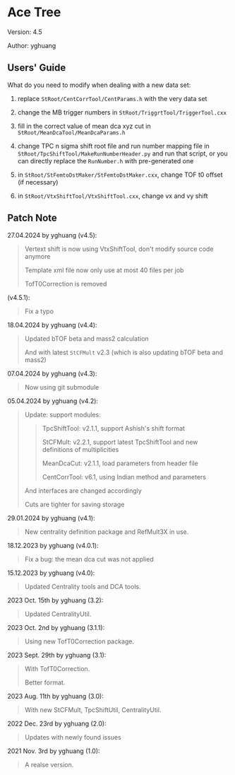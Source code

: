 # Ace Tree

Version: 4.5

Author: yghuang

## Users' Guide

What do you need to modify when dealing with a new data set:

1. replace `StRoot/CentCorrTool/CentParams.h` with the very data set

2. change the MB trigger numbers in `StRoot/TriggrtTool/TriggerTool.cxx`

3. fill in the correct value of mean dca xyz cut in `StRoot/MeanDcaTool/MeanDcaParams.h`

4. change TPC n sigma shift root file and run number mapping file in `StRoot/TpcShiftTool/MakeRunNumberHeader.py` and run that script, or you can directly replace the `RunNumber.h` with pre-generated one

5. in `StRoot/StFemtoDstMaker/StFemtoDstMaker.cxx`, change TOF t0 offset (if necessary)

6. in `StRoot/VtxShiftTool/VtxShiftTool.cxx`, change vx and vy shift

## Patch Note

27.04.2024 by yghuang (v4.5):

> Vertext shift is now using VtxShiftTool, don't modify source code anymore
>
> Template xml file now only use at most 40 files per job
>
> TofT0Correction is removed

(v4.5.1):

> Fix a typo

18.04.2024 by yghuang (v4.4):

> Updated bTOF beta and mass2 calculation
>
> And with latest `StCFMult` v2.3 (which is also updating bTOF beta and mass2)

07.04.2024 by yghuang (v4.3):

> Now using git submodule

05.04.2024 by yghuang (v4.2):

> Update: support modules:
>
>> TpcShiftTool: v2.1.1, support Ashish's shift format
>>
>> StCFMult: v2.2.1, support latest TpcShiftTool and new definitions of multiplicities
>>
>> MeanDcaCut: v2.1.1, load parameters from header file
>>
>> CentCorrTool: v6.1, using Indian method and parameters
>>
> And interfaces are changed accordingly
>
> Cuts are tighter for saving storage

29.01.2024 by yghuang (v4.1):

> New centrality definition package and RefMult3X in use.

18.12.2023 by yghuang (v4.0.1):

> Fix a bug: the mean dca cut was not applied

15.12.2023 by yghuang (v4.0):

> Updated Centrality tools and DCA tools.

2023 Oct. 15th by yghuang (3.2):

> Updated CentralityUtil.

2023 Oct. 2nd by yghuang (3.1.1):

> Using new TofT0Correction package.

2023 Sept. 29th by yghuang (3.1):

> With TofT0Correction.
>
> Better format.

2023 Aug. 11th by yghuang (3.0):

> With new StCFMult, TpcShiftUtil, CentralityUtil.

2022 Dec. 23rd by yghuang (2.0):

> Updates with newly found issues

2021 Nov. 3rd by yghuang (1.0):

> A realse version.
